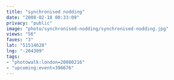 ```yaml
---
title: "synchronised nodding"
date: "2008-02-18 00:33:09"
privacy: "public"
image: "photo/synchronised-nodding/synchronised-nodding.jpg"
views: "56"
faves: "3"
lat: "51514628"
lng: "-204309"
tags:
- "photowalk:london=20080216"
- "upcoming:event=396676"
---
```


